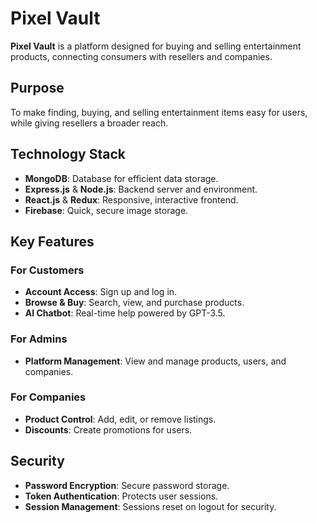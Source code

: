 # Pixel Vault

**Pixel Vault** is a platform designed for buying and selling entertainment products, connecting consumers with resellers and companies.

## Purpose
To make finding, buying, and selling entertainment items easy for users, while giving resellers a broader reach.

## Technology Stack
- **MongoDB**: Database for efficient data storage.
- **Express.js** & **Node.js**: Backend server and environment.
- **React.js** & **Redux**: Responsive, interactive frontend.
- **Firebase**: Quick, secure image storage.

## Key Features

### For Customers
- **Account Access**: Sign up and log in.
- **Browse & Buy**: Search, view, and purchase products.
- **AI Chatbot**: Real-time help powered by GPT-3.5.

### For Admins
- **Platform Management**: View and manage products, users, and companies.

### For Companies
- **Product Control**: Add, edit, or remove listings.
- **Discounts**: Create promotions for users.

## Security
- **Password Encryption**: Secure password storage.
- **Token Authentication**: Protects user sessions.
- **Session Management**: Sessions reset on logout for security.

